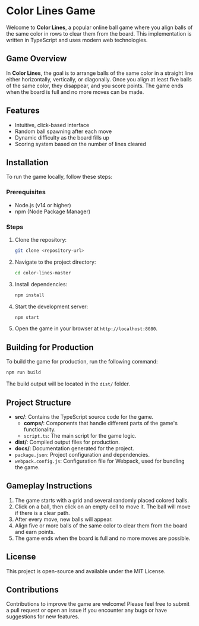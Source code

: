 # Color Lines Game

Welcome to **Color Lines**, a popular online ball game where you align balls of the same color in rows to clear them from the board. This implementation is written in TypeScript and uses modern web technologies.

## Game Overview

In **Color Lines**, the goal is to arrange balls of the same color in a straight line either horizontally, vertically, or diagonally. Once you align at least five balls of the same color, they disappear, and you score points. The game ends when the board is full and no more moves can be made.

## Features

- Intuitive, click-based interface
- Random ball spawning after each move
- Dynamic difficulty as the board fills up
- Scoring system based on the number of lines cleared

## Installation

To run the game locally, follow these steps:

### Prerequisites

- Node.js (v14 or higher)
- npm (Node Package Manager)

### Steps

1. Clone the repository:
   ```bash
   git clone <repository-url>
   ```

2. Navigate to the project directory:
   ```bash
   cd color-lines-master
   ```

3. Install dependencies:
   ```bash
   npm install
   ```

4. Start the development server:
   ```bash
   npm start
   ```

5. Open the game in your browser at `http://localhost:8080`.

## Building for Production

To build the game for production, run the following command:
```bash
npm run build
```
The build output will be located in the `dist/` folder.

## Project Structure

- **src/**: Contains the TypeScript source code for the game.
  - **comps/**: Components that handle different parts of the game's functionality.
  - `script.ts`: The main script for the game logic.
- **dist/**: Compiled output files for production.
- **docs/**: Documentation generated for the project.
- `package.json`: Project configuration and dependencies.
- `webpack.config.js`: Configuration file for Webpack, used for bundling the game.

## Gameplay Instructions

1. The game starts with a grid and several randomly placed colored balls.
2. Click on a ball, then click on an empty cell to move it. The ball will move if there is a clear path.
3. After every move, new balls will appear.
4. Align five or more balls of the same color to clear them from the board and earn points.
5. The game ends when the board is full and no more moves are possible.

## License

This project is open-source and available under the MIT License.

## Contributions

Contributions to improve the game are welcome! Please feel free to submit a pull request or open an issue if you encounter any bugs or have suggestions for new features.
